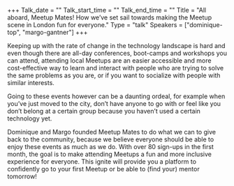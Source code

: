 +++
Talk_date = ""
Talk_start_time = ""
Talk_end_time = ""
Title = "All aboard, Meetup Mates! How we’ve set sail towards making the Meetup scene in London fun for everyone."
Type = "talk"
Speakers = ["dominique-top", "margo-gantner"]
+++

Keeping up with the rate of change in the technology landscape is hard and even though there are all-day conferences, boot-camps and workshops you can attend, attending local Meetups are an easier accessible and more cost-effective way to learn and interact with people who are trying to solve the same problems as you are, or if you want to socialize with people with similar interests. 

Going to these events however can be a daunting ordeal, for example when you’ve just moved to the city, don’t have anyone to go with or feel like you don’t belong at a certain group because you haven’t used a certain technology yet. 

Dominique and Margo founded Meetup Mates to do what we can to give back to the community, because we believe everyone should be able to enjoy these events as much as we do. With over 80 sign-ups in the first month, the goal is to make attending Meetups a fun and more inclusive experience for everyone. This ignite will provide you a platform to confidently go to your first Meetup or be able to (find your) mentor tomorrow!

